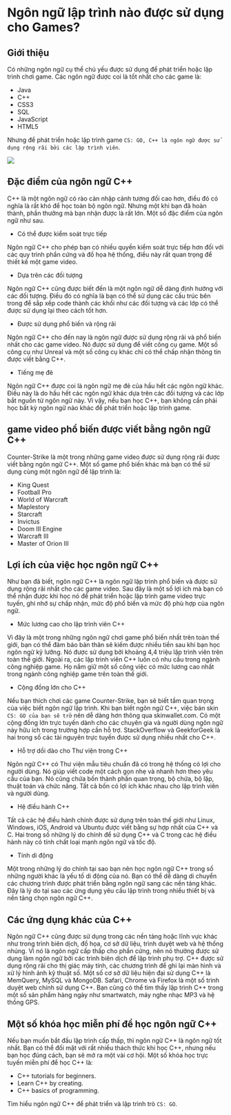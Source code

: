 # Ngôn ngữ lập trình nào được sử dụng cho Games?

## Giới thiệu

Có những ngôn ngữ cụ thể chủ yếu được sử dụng để phát triển hoặc lập trình chơi game. Các ngôn ngữ được coi là tốt nhất cho các game là:

- Java
- C++
- CSS3
- SQL
- JavaScript
- HTML5

Nhưng để phát triển hoặc lập trình game `CS: GO, C++ là ngôn ngữ được sử dụng rộng rãi bởi các lập trình viên`.

![](https://www.gamedesigning.org/wp-content/uploads/2017/03/Programming-Languages-for-Game-Development-1.jpg)

## Đặc điểm của ngôn ngữ C++

C++ là một ngôn ngữ có rào cản nhập cảnh tương đối cao hơn, điều đó có nghĩa là rất khó để học toàn bộ ngôn ngữ. Nhưng một khi bạn đã hoàn thành, phần thưởng mà bạn nhận được là rất lớn. Một số đặc điểm của ngôn ngữ như sau.

* Có thể được kiểm soát trực tiếp

Ngôn ngữ C++ cho phép bạn có nhiều quyền kiểm soát trực tiếp hơn đối với các quy trình phần cứng và đồ họa hệ thống, điều này rất quan trọng để thiết kế một game video.

* Dựa trên các đối tượng

Ngôn ngữ C++ cũng được biết đến là một ngôn ngữ dễ dàng định hướng với các đối tượng. Điều đó có nghĩa là bạn có thể sử dụng các cấu trúc bên trong để sắp xếp code thành các khối như các đối tượng và các lớp có thể được sử dụng lại theo cách tốt hơn.

* Được sử dụng phổ biến và rộng rãi

Ngôn ngữ C++ cho đến nay là ngôn ngữ được sử dụng rộng rãi và phổ biến nhất cho các game video. Nó được sử dụng để viết công cụ game. Một số công cụ như Unreal và một số công cụ khác chỉ có thể chấp nhận thông tin được viết bằng C++.

* Tiếng mẹ đẻ

Ngôn ngữ C++ được coi là ngôn ngữ mẹ đẻ của hầu hết các ngôn ngữ khác. Điều này là do hầu hết các ngôn ngữ khác dựa trên các đối tượng và các lớp bắt nguồn từ ngôn ngữ này. Vì vậy, nếu bạn học C++, bạn không cần phải học bất kỳ ngôn ngữ nào khác để phát triển hoặc lập trình game.

## game video phổ biến được viết bằng ngôn ngữ C++

Counter-Strike là một trong những game video được sử dụng rộng rãi được viết bằng ngôn ngữ C++. Một số game phổ biến khác mà bạn có thể sử dụng cùng một ngôn ngữ để lập trình là:

- King Quest
- Football Pro
- World of Warcraft
- Maplestory
- Starcraft
- Invictus
- Doom III Engine
- Warcraft III
- Master of Orion III

## Lợi ích của việc học ngôn ngữ C++

Như bạn đã biết, ngôn ngữ C++ là ngôn ngữ lập trình phổ biến và được sử dụng rộng rãi nhất cho các game video. Sau đây là một số lợi ích mà bạn có thể nhận được khi học nó để phát triển hoặc lập trình game video trực tuyến, ghi nhớ sự chấp nhận, mức độ phổ biến và mức độ phù hợp của ngôn ngữ.

* Mức lương cao cho lập trình viên C++

Vì đây là một trong những ngôn ngữ chơi game phổ biến nhất trên toàn thế giới, bạn có thể đảm bảo bản thân sẽ kiếm được nhiều tiền sau khi bạn học ngôn ngữ kỹ lưỡng. Nó được sử dụng bởi khoảng 4,4 triệu lập trình viên trên toàn thế giới. Ngoài ra, các lập trình viên C++ luôn có nhu cầu trong ngành công nghiệp game. Họ nắm giữ một số công việc có mức lương cao nhất trong ngành công nghiệp game trên toàn thế giới.

* Cộng đồng lớn cho C++

Nếu bạn thích chơi các game Counter-Strike, bạn sẽ biết tầm quan trọng của việc biết ngôn ngữ lập trình. Khi bạn biết ngôn ngữ C++, việc bán skin `CS: GO của bạn sẽ trở` nên dễ dàng hơn thông qua skinwallet.com. Có một cộng đồng lớn trực tuyến dành cho các chuyên gia và người dùng ngôn ngữ này hữu ích trong trường hợp cần hỗ trợ. StackOverflow và GeekforGeek là hai trong số các tài nguyên trực tuyến được sử dụng nhiều nhất cho C++.

* Hỗ trợ dồi dào cho Thư viện trong C++

Ngôn ngữ C++ có Thư viện mẫu tiêu chuẩn đã có trong hệ thống có lợi cho người dùng. Nó giúp viết code một cách gọn nhẹ và nhanh hơn theo yêu cầu của bạn. Nó cũng chứa bốn thành phần quan trọng, bộ chứa, bộ lặp, thuật toán và chức năng. Tất cả bốn có lợi ích khác nhau cho lập trình viên và người dùng.

* Hệ điều hành C++

Tất cả các hệ điều hành chính được sử dụng trên toàn thế giới như Linux, Windows, iOS, Android và Ubuntu được viết bằng sự hợp nhất của C++ và C. Hai trong số những lý do chính để sử dụng C++ và C trong các hệ điều hành này có tính chất loại mạnh ngôn ngữ và tốc độ.

* Tính di động

Một trong những lý do chính tại sao bạn nên học ngôn ngữ C++ trong số những người khác là yếu tố di động của nó. Bạn có thể dễ dàng di chuyển các chương trình được phát triển bằng ngôn ngữ sang các nền tảng khác. Đây là lý do tại sao các ứng dụng yêu cầu lập trình trong nhiều thiết bị và nền tảng chọn ngôn ngữ C++.

## Các ứng dụng khác của C++

Ngôn ngữ C++ cũng được sử dụng trong các nền tảng hoặc lĩnh vực khác như trong trình biên dịch, đồ họa, cơ sở dữ liệu, trình duyệt web và hệ thống nhúng. Vì nó là ngôn ngữ cấp thấp cho phần cứng, nên nó thường được sử dụng làm ngôn ngữ bởi các trình biên dịch để lập trình phụ trợ. C++ được sử dụng rộng rãi cho thị giác máy tính, các chương trình để ghi lại màn hình và xử lý hình ảnh kỹ thuật số. Một số cơ sở dữ liệu hiện đại sử dụng C++ là MemQuery, MySQL và MongoDB. Safari, Chrome và Firefox là một số trình duyệt web chính sử dụng C++. Bạn cũng có thể tìm thấy lập trình C++ trong một số sản phẩm hàng ngày như smartwatch, máy nghe nhạc MP3 và hệ thống GPS.

## Một số khóa học miễn phí để học ngôn ngữ C++

Nếu bạn muốn bắt đầu lập trình cấp thấp, thì ngôn ngữ C++ là ngôn ngữ tốt nhất. Bạn có thể đối mặt với rất nhiều thách thức khi học C++, nhưng nếu bạn học đúng cách, bạn sẽ mở ra một vài cơ hội. Một số khóa học trực tuyến miễn phí để học C++ là:

- C++ tutorials for beginners.
- Learn C++ by creating.
- C++ basics of programming.

Tìm hiểu ngôn ngữ C++ để phát triển và lập trình trò `CS: GO`.
